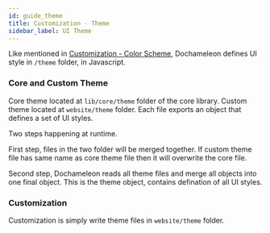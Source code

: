 ```yaml
---
id: guide_theme
title: Customization - Theme
sidebar_label: UI Theme
---
```


Like mentioned in [Customization - Color Scheme](./guide_color_scheme.html), Dochameleon defines UI style in `/theme` folder, in Javascript.

### Core and Custom Theme

Core theme located at `lib/core/theme` folder of the core library. Custom theme located at `website/theme` folder. Each file exports an object that defines a set of UI styles.

Two steps happening at runtime.

First step, files in the two folder will be merged together. If custom theme file has same name as core theme file then it will overwrite the core file.

Second step, Dochameleon reads all theme files and merge all objects into one final object. This is the theme object, contains defination of all UI styles.

### Customization

Customization is simply write theme files in `website/theme` folder.
